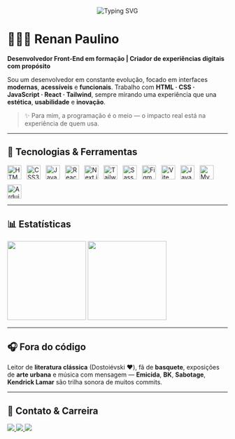 <p align="center">
  <img
    src="https://readme-typing-svg.demolab.com?font=Fira+Code&duration=3000&pause=1000&color=FFA500&vCenter=true&width=1000&height=45&lines=Ol%C3%A1%2C+eu+sou+o+Renan+Paulino!;Desenvolvedor+Front-End+em+forma%C3%A7%C3%A3o.;Apaixonado+por+UI%2FUX+e+projetos+com+prop%C3%B3sito."
    alt="Typing SVG"
  />
</p>

# 🧑🏽‍💻 Renan Paulino

**Desenvolvedor Front-End em formação | Criador de experiências digitais com propósito**

Sou um desenvolvedor em constante evolução, focado em interfaces **modernas**, **acessíveis** e **funcionais**. Trabalho com **HTML · CSS · JavaScript · React · Tailwind**, sempre mirando uma experiência que una **estética**, **usabilidade** e **inovação**.

> ✨ Para mim, a programação é o meio — o impacto real está na experiência de quem usa.

---

## 🧰 Tecnologias & Ferramentas

<div style="display:flex;flex-wrap:wrap;gap:12px">

<img src="https://cdn.jsdelivr.net/gh/devicons/devicon@latest/icons/html5/html5-original.svg" title="HTML5" width="32"/>
<img src="https://cdn.jsdelivr.net/gh/devicons/devicon@latest/icons/css3/css3-original.svg" title="CSS3" width="32"/>
<img src="https://cdn.jsdelivr.net/gh/devicons/devicon@latest/icons/javascript/javascript-original.svg" title="JavaScript" width="32"/>
<img src="https://cdn.jsdelivr.net/gh/devicons/devicon@latest/icons/react/react-original.svg" title="React" width="32"/>
<img src="https://cdn.jsdelivr.net/gh/devicons/devicon@latest/icons/nextjs/nextjs-original.svg" title="Next.js" width="32"/>
<img src="https://cdn.jsdelivr.net/gh/devicons/devicon@latest/icons/tailwindcss/tailwindcss-original.svg" title="Tailwind CSS" width="32"/>
<img src="https://cdn.jsdelivr.net/gh/devicons/devicon@latest/icons/sass/sass-original.svg" title="Sass" width="32"/>
<img src="https://cdn.jsdelivr.net/gh/devicons/devicon@latest/icons/figma/figma-original.svg" title="Figma" width="32"/>
<img src="https://cdn.jsdelivr.net/gh/devicons/devicon@latest/icons/vitejs/vitejs-original.svg" title="Vite" width="32"/>
<img src="https://cdn.jsdelivr.net/gh/devicons/devicon@latest/icons/java/java-original.svg" title="Java" width="32"/>
<img src="https://cdn.jsdelivr.net/gh/devicons/devicon@latest/icons/mysql/mysql-original-wordmark.svg" title="MySQL" width="32"/>
<img src="https://cdn.jsdelivr.net/gh/devicons/devicon@latest/icons/arduino/arduino-original.svg" title="Arduino" width="32"/>

</div>

---

## 📊 Estatísticas

<p align="left">
  <img height="180em" src="https://github-readme-stats-sigma-five.vercel.app/api?username=devRenanPaulino&show_icons=true&theme=tokyonight&locale=pt-br&hide_title=true" />
  <img height="180em" src="https://github-readme-stats.vercel.app/api/top-langs/?username=devRenanPaulino&theme=tokyonight&layout=compact&langs_count=6&hide_title=true" />
</p>

---

## 🎧 Fora do código

Leitor de **literatura clássica** (Dostoiévski ❤️), fã de **basquete**, exposições de **arte urbana** e música com mensagem — **Emicida**, **BK**, **Sabotage**, **Kendrick Lamar** são trilha sonora de muitos commits.

---

## 🤝 Contato & Carreira

<a href="https://www.linkedin.com/in/renansilvapaulino" target="_blank">
  <img src="https://img.shields.io/badge/LinkedIn-0A66C2?style=for-the-badge&logo=linkedin&logoColor=white" />
</a>
<a href="https://github.com/devRenanPaulino" target="_blank">
  <img src="https://img.shields.io/badge/GitHub-000?style=for-the-badge&logo=github&logoColor=white" />
</a>
<a href="https://devrenanpaulino.github.io/Mapa-de-Carreira/" target="_blank">
  <img src="https://img.shields.io/badge/Mapa%20de%20Carreira-FFA500?style=for-the-badge&logo=target&logoColor=white" />
</a>

